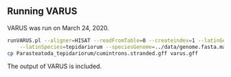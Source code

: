 ## Running VARUS

VARUS was run on March 24, 2020.

```bash
runVARUS.pl --aligner=HISAT --readFromTable=0 --createindex=1 --latinGenus=Parasteatoda \
    --latinSpecies=tepidariorum --speciesGenome=../data/genome.fasta.masked --logfile=varus_log > log
cp Parasteatoda_tepidariorum/cumintrons.stranded.gff varus.gff
```

The output of VARUS is included.
